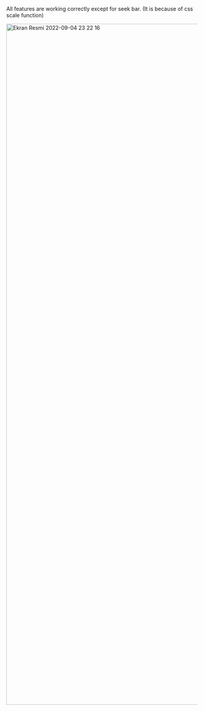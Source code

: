All features are working correctly except for seek bar. (It is because of css scale function)

<img width="1790" alt="Ekran Resmi 2022-09-04 23 22 16" src="https://user-images.githubusercontent.com/108274379/188332065-a27b8265-7775-41e1-88e5-3374d5e9a771.png">
